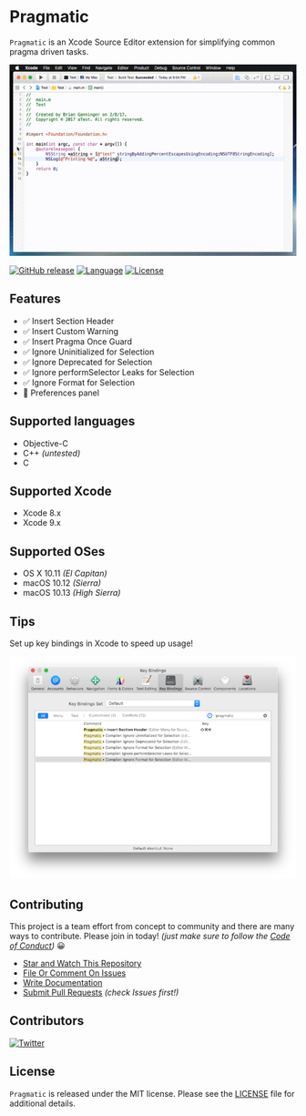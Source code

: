 # Pragmatic

`Pragmatic` is an Xcode Source Editor extension for simplifying common pragma driven tasks.

![Pragmatic Usage Demo](Resources/demo.gif)

[![GitHub release](https://img.shields.io/github/release/bgannin/Pragmatic.svg)](https://github.com/bgannin/Pragmatic/releases)
[![Language](https://img.shields.io/badge/language-Swift%204.0-orange.svg)](https://swift.org/)
[![License](https://img.shields.io/badge/license-MIT-red.svg)](https://github.com/bgannin/Pragmatic/blob/master/LICENSE)

## Features

- ✅ Insert Section Header
- ✅ Insert Custom Warning
- ✅ Insert Pragma Once Guard
- ✅ Ignore Uninitialized for Selection
- ✅ Ignore Deprecated for Selection
- ✅ Ignore performSelector Leaks for Selection
- ✅ Ignore Format for Selection
- 📎 Preferences panel

## Supported languages

- Objective-C
- C++ *(untested)*
- C

## Supported Xcode

- Xcode 8.x
- Xcode 9.x

## Supported OSes

- OS X 10.11 *(El Capitan)*
- macOS 10.12 *(Sierra)*
- macOS 10.13 *(High Sierra)*

## Tips

Set up key bindings in Xcode to speed up usage! 

![Pragmatic Usage Demo](Resources/Keybindings.png)

## Contributing
  
This project is a team effort from concept to community and there are many ways to contribute. Please join in today! *(just make sure to follow the [Code of Conduct](CODE_OF_CONDUCT.md))* 😀

  * [Star and Watch This Repository](https://github.com/bgannin/Pragmatic/)
  * [File Or Comment On Issues](https://github.com/bgannin/Pragmatic/issues)
  * [Write Documentation](https://github.com/bgannin/Pragmatic/wiki)
  * [Submit Pull Requests](https://github.com/bgannin/Pragmatic/pulls) *(check Issues first!)*

## Contributors

[![Twitter](https://img.shields.io/badge/twitter-@bgannin-blue.svg)](https://twitter.com/bgannin)

## License

`Pragmatic` is released under the MIT license. Please see the [LICENSE](LICENSE.md) file for additional details.
